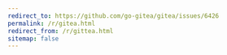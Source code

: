 ```yaml
---
redirect_to: https://github.com/go-gitea/gitea/issues/6426
permalink: /r/gitea.html
redirect_from: /r/gittea.html
sitemap: false
---
```

